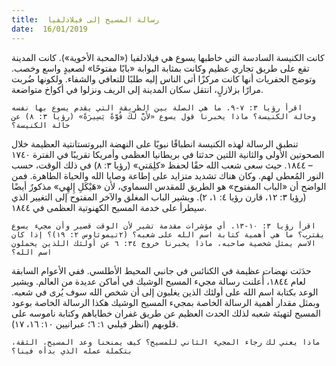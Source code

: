 ```yaml
---
title:  رسالة المسيح إلى فيلادلفيا
date:  16/01/2019
---
```


كانت الكنيسة السادسة التي خاطبها يسوع هي فيلادلفيا («المحبة الأخوية»). كانت المدينة تقع على طريق تجاري عظيم وكانت بمثابة  البوابة «بابًا مفتوحًا» لصعيدٍ واسع وخصب. وتوضح الحفريات أنها كانت مركزًا أتى الناس إليه طلبًا للتعافي والشفاء. ولكونها ضُربت مرارًا بزلازلٍ، انتقل سكان المدينة إلى الريف ونزلوا في أكواخ متواضعة.

`اقرأ رؤيا ٣: ٧-٩. ما هي الصلة بين الطريقة التي يقدم يسوع بها نفسه وحالة الكنيسة؟ ماذا يخبرنا قول يسوع «لأَنَّ لَكَ قُوَّةً يَسِيرَةً» (رؤيا ٣: ٨) عن حالة الكنيسة؟`

تنطبق الرسالة لهذه الكنيسة انطباقًا نبويًا على النهضة البروتستانتية العظيمة خلال الصحوتين الأولى والثانية اللتين حدثتا في بريطانيا العظمى وأمريكا تقريبًا في الفترة ١٧٤٠ – ١٨٤٤. حيث سعى شعب الله حقًا لحفظ «كلِمَتي» (رؤيا ٣: ٨) في ذلك الوقت، حسب النور المُعطى لهم. وكان هناك تشديد متزايد على إطاعة وصايا الله والحياة الطاهرة. فمن الواضح أن «الباب المفتوح» هو الطريق للمقدس السماوي، لأن «هَيْكَلِ إِلهِي» مذكورٌ أيضًا (رؤيا ٣: ١٢، قارن رؤيا ٤: ١، ٢). ويشير الباب المغلق والآخر المفتوح إلى التغيير الذي سيطرأ على خدمة المسيح الكهنوتية العظمى في ١٨٤٤.

`اقرأ رؤيا ٣: ١٠-١٣. أي مؤشرات مقدمة تشير لأن الوقت قصير وأن مجيء يسوع يقترب؟ ما هي أهمية كتابة اسم الله على شعبه؟ (٢تيموثاوس ٢: ١٩)؟ إذا كان الاسم يمثل شخصية صاحبه، ماذا يخبرنا خروج ٣٤: ٦ عن أولئك اللذين يحملون اسم الله؟`

حدَثت نهضات عظيمة في الكنائس في جانبي المحيط الأطلسي. ففي الأعوام السابقة لعام ١٨٤٤، أُعلنت رسالة مجيء المسيح الوشيك في أماكن عديدة من العالم. ويشير الوعد بكتابة اسم الله على أولئك الذين يغلبون إلى أن شخص الله سوف يُرى في شعبه. وبمثل مقدار أهمية الرسالة الخاصة بمجيء المسيح الوشيك هكذا الرسالة الخاصة بوعود المسيح لتهيئة شعبه لذلك الحدث العظيم عن طريق غفران خطاياهم وكتابة ناموسه على قلوبهم (انظر فيلبي ١: ٦؛ عبرانيين ١٠: ١٦، ١٧).

`ماذا يعني لك رجاء المجيء الثاني للمسيح؟ كيف يمنحنا وعد المسيح، الثقة، بتكملة عمله الذي بدأه فينا؟`